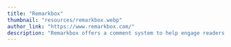 ```yaml
---
title: "Remarkbox"
thumbnail: "resources/remarkbox.webp"
author_link: "https://www.remarkbox.com/"
description: "Remarkbox offers a comment system to help engage readers with your content."
---
```

